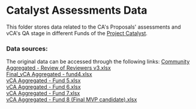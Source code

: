 # Catalyst Assessments Data

This folder stores data related to the CA's Proposals' assessments and vCA's QA stage in different Funds of the [Project Catalyst](https://cardano.ideascale.com/c/).

### Data sources:
The original data can be accessed through the following links:
[Community Aggregated - Review of Reviewers v3.xlsx]()\
[Final_vCA Aggregated - fund4.xlsx](https://docs.google.com/spreadsheets/d/1nHRXoVQ7xxIc8d3_WZrEGElcYWf4wxJ8/edit?usp=sharing&ouid=107165483061448659924&rtpof=true&sd=true)\
[vCA Aggregated - Fund 5.xlsx](https://docs.google.com/spreadsheets/d/1ACUgTJ1tmFiyNTDk2U8fmYO3L367LNsd/edit?usp=sharing&ouid=107165483061448659924&rtpof=true&sd=true)\
[vCA Aggregated - Fund 6.xlsx](https://docs.google.com/spreadsheets/d/17H7j3ucqJ-0DQN9B44RuS8ehfXaw20-A/edit?usp=sharing&ouid=107165483061448659924&rtpof=true&sd=true)\
[vCA Aggregated - Fund 7.xlsx](https://docs.google.com/spreadsheets/d/1UTKpi1uDx3ZLmnhC_YRrFtUBHgTmB1gx/edit?usp=sharing&ouid=107165483061448659924&rtpof=true&sd=true)\
[vCA Aggregated - Fund 8 (Final MVP candidate).xlsx](https://docs.google.com/spreadsheets/d/1hHp4YTEvEuOtXHZzlGESBx-UtOtd9pxjbXWXzDpyY6I/edit?usp=sharing)
